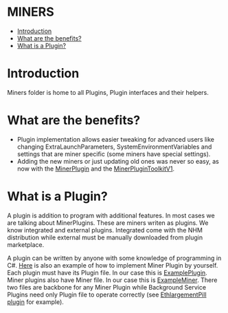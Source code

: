 # MINERS

- [Introduction](#introduction)
- [What are the benefits?](#benefits)
- [What is a Plugin?](#plugin)

# <a name="introduction"></a> Introduction

Miners folder is home to all Plugins, Plugin interfaces and their helpers.

# <a name="benefits"></a> What are the benefits?

- Plugin implementation allows easier tweaking for advanced users like changing ExtraLaunchParameters, SystemEnvironmentVariables and settings that are miner specific (some miners have special settings).
- Adding the new miners or just updating old ones was never so easy, as now with the [MinerPlugin](MinerPlugin) and the [MinerPluginToolkitV1](MinerPluginToolkitV1).

# <a name="plugin"></a> What is a Plugin?

A plugin is addition to program with additional features. In most cases we are talking about MinerPlugins. These are miners writen as plugins. We know integrated and external plugins. 
Integrated come with the NHM distribution while external must be manually downloaded from plugin marketplace.

A plugin can be written by anyone with some knowledge of programming in C#.
[Here](Example) is also an example of how to implement Miner Plugin by yourself.
Each plugin must have its Plugin file. In our case this is [ExamplePlugin](Example/ExamplePlugin.cs).
Miner plugins also have Miner file. In our case this is [ExampleMiner](Example/ExampleMiner.cs).
There two files are backbone for any Miner Plugin while Background Service Plugins need only Plugin file to operate correctly (see [EthlargementPill plugin](Ethlargement/EthlargementPlugin.cs) for example).
